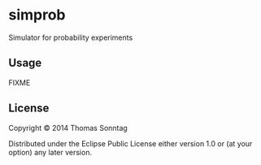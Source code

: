 # simprob

Simulator for probability experiments

## Usage

FIXME

## License

Copyright © 2014 Thomas Sonntag 

Distributed under the Eclipse Public License either version 1.0 or (at
your option) any later version.
